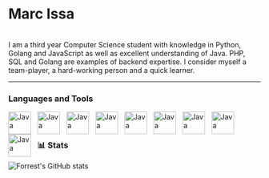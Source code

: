 
# Marc Issa
<br>I am a third year Computer Science student with knowledge in Python, Golang and JavaScript as well as excellent understanding of Java. PHP, SQL and Golang are examples of backend expertise. I consider myself a team-player, a hard-working person and a quick learner.

<hr></hr>

### Languages and Tools
<img align="left" alt="Java" width="45px" style="padding-right:10px;" src="https://cdn.jsdelivr.net/gh/devicons/devicon/icons/java/java-original-wordmark.svg" />
<img align="left" alt="Java" width="45px" style="padding-right:10px;" src="https://cdn.jsdelivr.net/gh/devicons/devicon/icons/python/python-original-wordmark.svg" />
<img align="left" alt="Java" width="45px" style="padding-right:10px;" src="https://cdn.jsdelivr.net/gh/devicons/devicon/icons/javascript/javascript-original.svg" />
<img align="left" alt="Java" width="45px" style="padding-right:10px;" src="https://cdn.jsdelivr.net/gh/devicons/devicon/icons/go/go-original-wordmark.svg" />
<img align="left" alt="Java" width="45px" style="padding-right:10px;" src="https://cdn.jsdelivr.net/gh/devicons/devicon/icons/php/php-plain.svg" />
<img align="left" alt="Java" width="45px" style="padding-right:10px;" src="https://cdn.jsdelivr.net/gh/devicons/devicon/icons/mysql/mysql-plain-wordmark.svg" />
<img align="left" alt="Java" width="45px" style="padding-right:10px;" src="https://cdn.jsdelivr.net/gh/devicons/devicon/icons/visualstudio/visualstudio-plain.svg" />
<img align="left" alt="Java" width="45px" style="padding-right:10px;" src="https://cdn.jsdelivr.net/gh/devicons/devicon/icons/linux/linux-original.svg" />
<img align="left" alt="Java" width="45px" style="padding-right:10px;" src="https://cdn.jsdelivr.net/gh/devicons/devicon/icons/git/git-original.svg" />
</br>

#

### 📊 Stats

![Forrest's GitHub stats](https://github-readme-stats.vercel.app/api?username=marc-issa&show_icons=true&theme=gruvbox)
